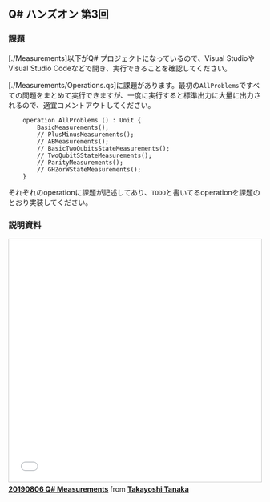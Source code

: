 ## Q# ハンズオン 第3回

### 課題

[./Measurements]以下がQ# プロジェクトになっているので、Visual StudioやVisual Studio Codeなどで開き、実行できることを確認してください。

[./Measurements/Operations.qs]に課題があります。最初の`AllProblems`ですべての問題をまとめて実行できますが、一度に実行すると標準出力に大量に出力されるので、適宜コメントアウトしてください。

```
    operation AllProblems () : Unit {
        BasicMeasurements();
        // PlusMinusMeasurements();
        // ABMeasurements();
        // BasicTwoQubitsStateMeasurements();
        // TwoQubitSStateMeasurements();
        // ParityMeasurements();
        // GHZorWStateMeasurements();
    }
```

それぞれのoperationに課題が記述してあり、`TODO`と書いてるoperationを課題のとおり実装してください。

### 説明資料

<iframe src="//www.slideshare.net/slideshow/embed_code/key/1VgfwbInj7k1ze" width="595" height="485" frameborder="0" marginwidth="0" marginheight="0" scrolling="no" style="border:1px solid #CCC; border-width:1px; margin-bottom:5px; max-width: 100%;" allowfullscreen> </iframe> <div style="margin-bottom:5px"> <strong> <a href="//www.slideshare.net/tanakata/20190806-q-measurements" title="20190806 Q# Measurements" target="_blank">20190806 Q# Measurements</a> </strong> from <strong><a href="https://www.slideshare.net/tanakata" target="_blank">Takayoshi Tanaka</a></strong> </div>
